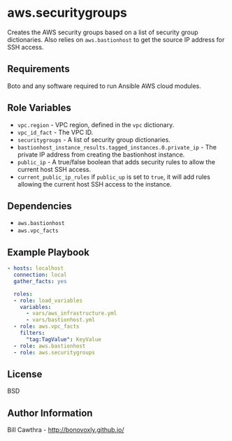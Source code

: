 aws.securitygroups
=========

Creates the AWS security groups based on a list of security group dictionaries.  Also relies on `aws.bastionhost` to get the source IP address for SSH access.

Requirements
------------

Boto and any software required to run Ansible AWS cloud modules.

Role Variables
--------------

- `vpc.region` - VPC region, defined in the `vpc` dictionary.
- `vpc_id_fact` - The VPC ID.
- `securitygroups` - A list of security group dictionaries.
- `bastionhost_instance_results.tagged_instances.0.private_ip` - The private IP address from creating the bastionhost instance.
- `public_ip` - A true/false boolean that adds security rules to allow the current host SSH access.
- `current_public_ip_rules` if `public_up` is set to `true`, it will add rules allowing the current host SSH access to the instance.

Dependencies
------------

- `aws.bastionhost`
- `aws.vpc_facts`

Example Playbook
----------------

```yaml
- hosts: localhost
  connection: local
  gather_facts: yes

  roles:
  - role: load_variables
    variables:
      - vars/aws_infrastructure.yml
      - vars/bastionhost.yml
  - role: aws.vpc_facts
    filters:
      "tag:TagValue": KeyValue
  - role: aws.bastionhost
  - role: aws.securitygroups
```

License
-------

BSD

Author Information
------------------

Bill Cawthra - http://bonovoxly.github.io/

